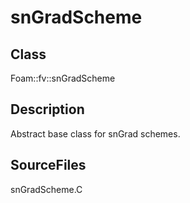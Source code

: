 # snGradScheme 
## Class
Foam::fv::snGradScheme

## Description
Abstract base class for snGrad schemes.

## SourceFiles
snGradScheme.C

